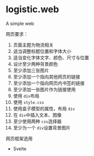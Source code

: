 # logistic.web

A simple web

网页要求：

1. 页面主题为物流相关
2. 适当调整标题位置和字体大小
3. 适当变化字体文字、颜色、尺寸与位置
4. 设计至少两种背景颜色
5. 至少添加三张图片
6. 至少添加一个指向其他网页的链接
7. 至少添加一个指向网页内书签的链接
8. 至少添加一张图片作为链接使用
9. 使用 `div`布局
10. 使用 `style.css`
11. 使用盒子模型的属性，布局 `div`
12. 在 `div`中插入文本、图像
13. 至少使用两种 `css`选择器
14. 至少为一个 `div`设置背景图片

网页框架选用

- Svelte
